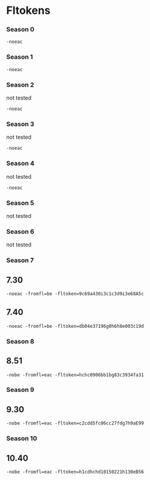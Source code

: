 # Fltokens

### Season 0

    -noeac 

### Season 1

    -noeac

### Season 2
not tested
    
    -noeac
    
### Season 3
not tested
    
    -noeac
    
### Season 4
not tested

    -noeac
    
### Season 5
not tested

### Season 6
not tested

### Season 7

## 7.30
``-noeac -fromfl=be -fltoken=9c69a430i3c1c3d9i3e68A5c``
## 7.40
``-noeac -fromfl=be -fltoken=db04e37196g0h6h8e003c19d``

### Season 8

## 8.51
``-nobe -fromfl=eac -fltoken=hchc0906bb1bg83c3934fa31``

### Season 9
  
## 9.30
``-nobe -fromfl=eac -fltoken=c2cdd5fc06cc27fdg7h9aE99``

### Season 10

## 10.40
``-nobe -fromfl=eac -fltoken=h1cdhchd10150221h130eB56``
